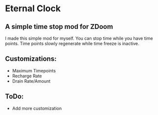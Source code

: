 # Eternal Clock
## A simple time stop mod for ZDoom

I made this simple mod for myself.
You can stop time while you have time points.
Time points slowly regenerate while time freeze is inactive.

## Customizations:

* Maximum Timepoints
* Recharge Rate
* Drain Rate/Amount

## ToDo:

* Add more customization
